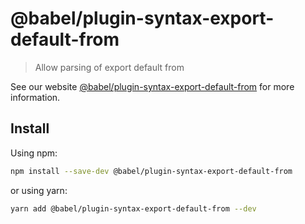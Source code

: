 # @babel/plugin-syntax-export-default-from

> Allow parsing of export default from

See our
website [@babel/plugin-syntax-export-default-from](https://babeljs.io/docs/babel-plugin-syntax-export-default-from)
for more information.

## Install

Using npm:

```sh
npm install --save-dev @babel/plugin-syntax-export-default-from
```

or using yarn:

```sh
yarn add @babel/plugin-syntax-export-default-from --dev
```
